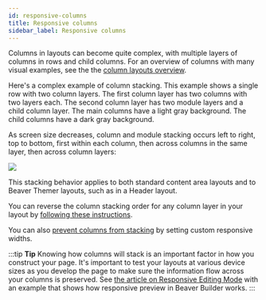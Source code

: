 ```yaml
---
id: responsive-columns
title: Responsive columns
sidebar_label: Responsive columns
---
```

Columns in layouts can become quite complex, with multiple layers of columns in rows and child columns. For an overview of columns with many visual examples, see the the [column layouts overview](/beaver-builder/layouts/columns/column-layouts-overview.md).

Here's a complex example of column stacking. This example shows a single row with two column layers. The first column layer has two columns with two layers each. The second column layer has two module layers and a child column layer. The main columns have a light gray background. The child columns have a dark gray background. 

As screen size decreases, column and module stacking occurs left to right, top to bottom, first within each column, then across columns in the same layer, then across column layers:

![](/img/row-columns-column-layout-overview-9.jpg)

This stacking behavior applies to both standard content area layouts and to Beaver Themer layouts, such as in a Header layout.

You can reverse the column stacking order for any column layer in your layout by [following these instructions](/beaver-builder/layouts/columns/reverse-column-stacking-order.md).

You can also [prevent columns from stacking](/beaver-builder/layouts/columns/prevent-column-stacking-with-custom-widths.md) by setting custom responsive widths.

:::tip **Tip**
Knowing how columns will stack is an important factor in how you construct your page. It's important to test your layouts at various device sizes as you develop the page to make sure the information flow across your columns is preserved. See [the article on Responsive Editing Mode](/beaver-builder/layouts/responsive-design/responsive-editing-with-beaver-builder.md) with an example that shows how responsive preview in Beaver Builder works.
:::

